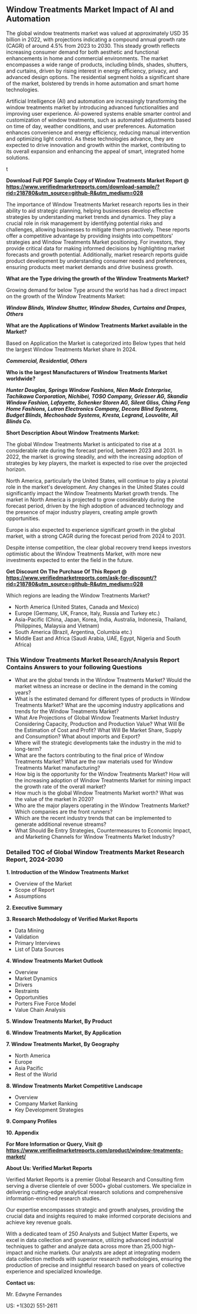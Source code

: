 <h2>Window Treatments Market Impact of AI and Automation</h2><p>The global window treatments market was valued at approximately USD 35 billion in 2022, with projections indicating a compound annual growth rate (CAGR) of around 4.5% from 2023 to 2030. This steady growth reflects increasing consumer demand for both aesthetic and functional enhancements in home and commercial environments. The market encompasses a wide range of products, including blinds, shades, shutters, and curtains, driven by rising interest in energy efficiency, privacy, and advanced design options. The residential segment holds a significant share of the market, bolstered by trends in home automation and smart home technologies.</p><p>Artificial Intelligence (AI) and automation are increasingly transforming the window treatments market by introducing advanced functionalities and improving user experience. AI-powered systems enable smarter control and customization of window treatments, such as automated adjustments based on time of day, weather conditions, and user preferences. Automation enhances convenience and energy efficiency, reducing manual intervention and optimizing light control. As these technologies advance, they are expected to drive innovation and growth within the market, contributing to its overall expansion and enhancing the appeal of smart, integrated home solutions.</p>t</p><p id="" class=""><strong>Download Full PDF Sample Copy of Window Treatments Market Report @ <a href="https://www.verifiedmarketreports.com/download-sample/?rid=218780&utm_source=github-R&utm_medium=028" target="_blank">https://www.verifiedmarketreports.com/download-sample/?rid=218780&utm_source=github-R&utm_medium=028</a></strong></p><p>The importance of&nbsp;Window Treatments Market research reports lies in their ability to aid strategic planning, helping businesses develop effective strategies by understanding market trends and dynamics. They play a crucial role in risk management by identifying potential risks and challenges, allowing businesses to mitigate them proactively. These reports offer a competitive advantage by providing insights into competitors' strategies and Window Treatments Market positioning. For investors, they provide critical data for making informed decisions by highlighting market forecasts and growth potential. Additionally, market research reports guide product development by understanding consumer needs and preferences, ensuring products meet market demands and drive business growth.</p><p><strong>What are the&nbsp;Type driving the growth of the Window Treatments Market?</strong></p><p id="" class="">Growing demand for below Type around the world has had a direct impact on the growth of the Window Treatments Market:</p><em><strong>Window Blinds, Window Shutter, Window Shades, Curtains and Drapes, Others</strong></em></p><strong>What are the&nbsp;Applications&nbsp;of Window Treatments Market available in the Market?</strong></p><p id="" class="">Based on Application the Market is categorized into Below types that held the largest Window Treatments Market share In 2024.</p><em><strong>Commercial, Residential, Others</strong></em></p><strong>Who is the largest Manufacturers of Window Treatments Market worldwide?</strong></p><p><em><strong>Hunter Douglas, Springs Window Fashions, Nien Made Enterprise, Tachikawa Corporation, Nichibei, TOSO Company, Griesser AG, Skandia Window Fashion, Lafayette, Schenker Storen AG, Silent Gliss, Ching Feng Home Fashions, Lutron Electronics Company, Decora Blind Systems, Budget Blinds, Mechoshade Systems, Kresta, Legrand, Louvolite, All Blinds Co.</strong></em></p><p id="" class=""><strong>Short Description About Window Treatments Market:</strong></p><p>The global Window Treatments Market is anticipated to rise at a considerable rate during the forecast period, between 2023 and 2031. In 2022, the market is growing steadily, and with the increasing adoption of strategies by key players, the market is expected to rise over the projected horizon.</p><p>North America, particularly the United States, will continue to play a pivotal role in the market's development. Any changes in the United States could significantly impact the Window Treatments Market growth trends. The market in North America is projected to grow considerably during the forecast period, driven by the high adoption of advanced technology and the presence of major industry players, creating ample growth opportunities.</p><p>Europe is also expected to experience significant growth in the global market, with a strong CAGR during the forecast period from 2024 to 2031.</p><p>Despite intense competition, the clear global recovery trend keeps investors optimistic about the Window Treatments Market, with more new investments expected to enter the field in the future.</p><p id="" class=""><strong>Get Discount On The Purchase Of This Report @ <a href="https://www.verifiedmarketreports.com/ask-for-discount/?rid=218780&utm_source=github-R&utm_medium=028" target="_blank">https://www.verifiedmarketreports.com/ask-for-discount/?rid=218780&utm_source=github-R&utm_medium=028</a></strong></p>Which regions are leading the Window Treatments Market?</p><ul><li>North America (United States, Canada and Mexico)</li><li>Europe (Germany, UK, France, Italy, Russia and Turkey etc.)</li><li>Asia-Pacific (China, Japan, Korea, India, Australia, Indonesia, Thailand, Philippines, Malaysia and Vietnam)</li><li>South America (Brazil, Argentina, Columbia etc.)</li><li>Middle East and Africa (Saudi Arabia, UAE, Egypt, Nigeria and South Africa)</li></ul><h3 id="" class="">This Window Treatments Market Research/Analysis Report Contains Answers to your following Questions</h3><ul><li>What are the global trends in the Window Treatments Market? Would the market witness an increase or decline in the demand in the coming years?</li><li>What is the estimated demand for different types of products in Window Treatments Market? What are the upcoming industry applications and trends for the Window Treatments Market?</li><li>What Are Projections of Global Window Treatments Market Industry Considering Capacity, Production and Production Value? What Will Be the Estimation of Cost and Profit? What Will Be Market Share, Supply and Consumption? What about imports and Export?</li><li>Where will the strategic developments take the industry in the mid to long-term?</li><li>What are the factors contributing to the final price of Window Treatments Market? What are the raw materials used for Window Treatments Market manufacturing?</li><li>How big is the opportunity for the Window Treatments Market? How will the increasing adoption of Window Treatments Market for mining impact the growth rate of the overall market?</li><li>How much is the global Window Treatments Market worth? What was the value of the market In 2020?</li><li>Who are the major players operating in the Window Treatments Market? Which companies are the front runners?</li><li>Which are the recent industry trends that can be implemented to generate additional revenue streams?</li><li>What Should Be Entry Strategies, Countermeasures to Economic Impact, and Marketing Channels for Window Treatments Market Industry?</li></ul><h3 id="" class="">Detailed TOC of Global Window Treatments Market Research Report, 2024-2030</h3><p id="" class=""><strong>1. Introduction of the Window Treatments Market</strong></p><ul><li>Overview of the Market</li><li>Scope of Report</li><li>Assumptions</li></ul><p id="" class=""><strong>2. Executive Summary</strong></p><p id="" class=""><strong>3. Research Methodology of Verified Market Reports</strong></p><ul><li>Data Mining</li><li>Validation</li><li>Primary Interviews</li><li>List of Data Sources</li></ul><p id="" class=""><strong>4. Window Treatments Market Outlook</strong></p><ul><li>Overview</li><li>Market Dynamics</li><li>Drivers</li><li>Restraints</li><li>Opportunities</li><li>Porters Five Force Model</li><li>Value Chain Analysis</li></ul><p id="" class=""><strong>5. Window Treatments Market, By Product</strong></p><p id="" class=""><strong>6. Window Treatments Market, By Application</strong></p><p id="" class=""><strong>7. Window Treatments Market, By Geography</strong></p><ul><li>North America</li><li>Europe</li><li>Asia Pacific</li><li>Rest of the World</li></ul><p id="" class=""><strong>8. Window Treatments Market Competitive Landscape</strong></p><ul><li>Overview</li><li>Company Market Ranking</li><li>Key Development Strategies</li></ul><p id="" class=""><strong>9. Company Profiles</strong></p><p id="" class=""><strong>10. Appendix</strong></p><p id="" class=""><strong>For More Information or Query, Visit @ <a href="https://www.verifiedmarketreports.com/product/window-treatments-market/" target="_blank">https://www.verifiedmarketreports.com/product/window-treatments-market/</a></strong></p><p id="" class=""><strong>About Us: Verified Market Reports</strong></p><p id="" class="">Verified Market Reports is a premier Global Research and Consulting firm serving a diverse clientele of over 5000+ global customers. We specialize in delivering cutting-edge analytical research solutions and comprehensive information-enriched research studies.</p><p id="" class="">Our expertise encompasses strategic and growth analyses, providing the crucial data and insights required to make informed corporate decisions and achieve key revenue goals.</p><p id="" class="">With a dedicated team of 250 Analysts and Subject Matter Experts, we excel in data collection and governance, utilizing advanced industrial techniques to gather and analyze data across more than 25,000 high-impact and niche markets. Our analysts are adept at integrating modern data collection methods with superior research methodologies, ensuring the production of precise and insightful research based on years of collective experience and specialized knowledge.</p><p id="" class=""><strong>Contact us:</strong></p><p id="" class="">Mr. Edwyne Fernandes</p><p id="" class="">US: +1(302) 551-2611</p>